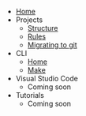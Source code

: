* [Home](/)
* Projects
   * [Structure](./pages/general/structure.md)
   * [Rules](./pages/general/rules.md)
   * [Migrating to git](./pages/general/migrating.md)
* CLI
   * [Home](./pages/cli/index.md)
   * [Make](./pages/cli/make.md)
* Visual Studio Code
   * Coming soon
* Tutorials
   * Coming soon